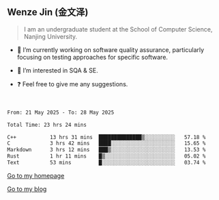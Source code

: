## Wenze Jin (金文泽)

> I am an undergraduate student at the School of Computer Science, Nanjing University.

- 🔭 I’m currently working on software quality assurance, particularly focusing on testing approaches for specific software.
  
- 🌱 I’m interested in SQA & SE.
  
- ❓ Feel free to give me any suggestions.  

<br>  

<!--START_SECTION:waka-->

```txt
From: 21 May 2025 - To: 28 May 2025

Total Time: 23 hrs 24 mins

C++           13 hrs 31 mins  ██████████████▒░░░░░░░░░░   57.18 %
C             3 hrs 42 mins   ████░░░░░░░░░░░░░░░░░░░░░   15.65 %
Markdown      3 hrs 12 mins   ███▒░░░░░░░░░░░░░░░░░░░░░   13.53 %
Rust          1 hr 11 mins    █▒░░░░░░░░░░░░░░░░░░░░░░░   05.02 %
Text          53 mins         █░░░░░░░░░░░░░░░░░░░░░░░░   03.74 %
```

<!--END_SECTION:waka-->

[Go to my homepage](https://wenzejin.github.io)

[Go to my blog](https://wenzejin.notion.site/Wenze-Jin-s-Blog-1635e9fa7b6d80b3adcedfacc74aa717?pvs=4)

